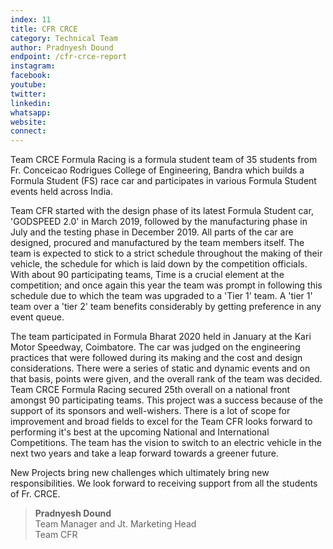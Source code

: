 ```yaml
---
index: 11
title: CFR CRCE
category: Technical Team
author: Pradnyesh Dound
endpoint: /cfr-crce-report
instagram:
facebook:
youtube:
twitter:
linkedin:
whatsapp:
website:
connect:
---
```


Team CRCE Formula Racing is a formula student team of 35 students from Fr. Conceicao Rodrigues College of Engineering, Bandra which builds a Formula Student (FS) race car and participates in various Formula Student events held across India.

Team CFR started with the design phase of its latest Formula Student car, 'GODSPEED 2.0' in March 2019, followed by the manufacturing phase in July and the testing phase in December 2019. All parts of the car are designed, procured and manufactured by the team members itself. The team is expected to stick to a strict schedule throughout the making of their vehicle, the schedule for which is laid down by the competition officials. With about 90 participating teams, Time is a crucial element at the competition; and once again this year the team was prompt in following this schedule due to which the team was upgraded to a 'Tier 1' team. A 'tier 1' team over a 'tier 2' team benefits considerably by getting preference in any event queue.

The team participated in Formula Bharat 2020 held in January at the Kari Motor Speedway, Coimbatore. The car was judged on the engineering practices that were followed during its making and the cost and design considerations. There were a series of static and dynamic events and on that basis, points were given, and the overall rank of the team was decided. Team CRCE Formula Racing secured 25th overall on a national front amongst 90 participating teams. This project was a success because of the support of its sponsors and well-wishers.
There is a lot of scope for improvement and broad fields to excel for the Team CFR looks forward to performing it's best at the upcoming National and International Competitions. The team has the vision to switch to an electric vehicle in the next two years and take a leap forward towards a greener future.

New Projects bring new challenges which ultimately bring new responsibilities. We look forward to receiving support from all the students of Fr. CRCE.

> **Pradnyesh Dound**<br>
> Team Manager and Jt. Marketing Head<br>
> Team CFR

<center>
<a
          href="https://instagram.com/codelabscrce?igshid=18mx3dl9ghmrf"
          target="_blank"
          ><i class="fa fa-instagram fa-2x p-2"></i
        ></a>
        <a
          href="https://www.youtube.com/channel/UCwiXHOedaDaBZQUqkvqh2qQ"
          target="_blank"
          ><i class="fa fa-youtube-play fa-2x p-2"></i
        ></a>
        <a
          href="http://www.facebook.com/CRCEFormulaRacing"
          target="_blank"
          ><i class="fa fa-facebook-square fa-2x p-2"></i
        ></a>
        <a
          href=" https://twitter.com/teamcfr?s=08"
          target="_blank"
          ><i class="fa fa-twitter fa-2x p-2" aria-hidden="true"></i
        ></a>
        <a
          href="http://crceformularacing.com"
          target="_blank"
          ><i class="fa fa-globe fa-2x p-2" aria-hidden="true"></i
        ></a>
</center>
